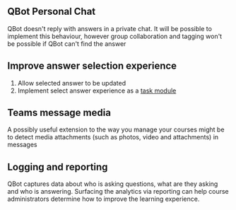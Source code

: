 ## QBot Personal Chat
QBot doesn't reply with answers in a private chat. It will be possible to implement this behaviour, however group collaboration and tagging won't be possible if QBot can't find the answer

## Improve answer selection experience
1. Allow selected answer to be updated
2. Implement select answer experience as a [task module](https://docs.microsoft.com/en-us/microsoftteams/platform/task-modules-and-cards/what-are-task-modules)

## Teams message media
A possibly useful extension to the way you manage your courses might be to detect media attachments (such as photos, video and attachments) in messages

## Logging and reporting
QBot captures data about who is asking questions, what are they asking and who is answering. Surfacing the analytics via reporting can help course administrators determine how to improve the learning experience.